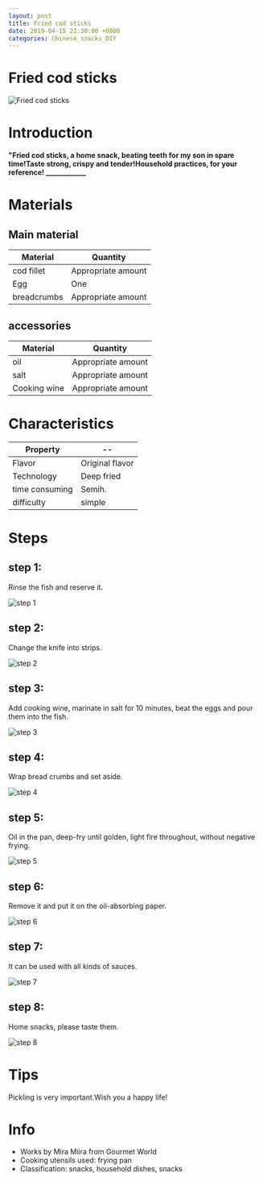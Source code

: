 ```yaml
---
layout: post
title: Fried cod sticks
date: 2019-04-15 22:30:00 +0800
categories: Chinese_snacks_DIY
---
```


# Fried cod sticks

![Fried cod sticks]({{site.baseurl}}/img/407320/407320.jpg)

# Introduction

**"Fried cod sticks, a home snack, beating teeth for my son in spare time!Taste strong, crispy and tender!Household practices, for your reference! ____________**

# Materials


## Main material

Material|Quantity
--|--
cod fillet|Appropriate amount
Egg|One
breadcrumbs|Appropriate amount

## accessories

Material|Quantity
--|--
oil|Appropriate amount
salt|Appropriate amount
Cooking wine|Appropriate amount

# Characteristics

Property|--
--|--
Flavor|Original flavor
Technology|Deep fried
time consuming|Semih.
difficulty|simple

# Steps

## step 1:

Rinse the fish and reserve it.

![step 1]({{site.baseurl}}/img/407320/1.jpg)

## step 2:

Change the knife into strips.

![step 2]({{site.baseurl}}/img/407320/2.jpg)

## step 3:

Add cooking wine, marinate in salt for 10 minutes, beat the eggs and pour them into the fish.

![step 3]({{site.baseurl}}/img/407320/3.jpg)

## step 4:

Wrap bread crumbs and set aside.

![step 4]({{site.baseurl}}/img/407320/4.jpg)

## step 5:

Oil in the pan, deep-fry until golden, light fire throughout, without negative frying.

![step 5]({{site.baseurl}}/img/407320/5.jpg)

## step 6:

Remove it and put it on the oil-absorbing paper.

![step 6]({{site.baseurl}}/img/407320/6.jpg)

## step 7:

It can be used with all kinds of sauces.

![step 7]({{site.baseurl}}/img/407320/7.jpg)

## step 8:

Home snacks, please taste them.

![step 8]({{site.baseurl}}/img/407320/8.jpg)

# Tips

Pickling is very important.Wish you a happy life!

# Info

- Works by Mira Miira from Gourmet World
- Cooking utensils used: frying pan
- Classification: snacks, household dishes, snacks